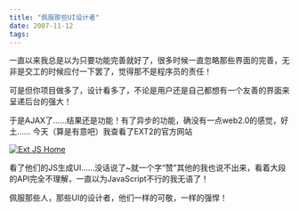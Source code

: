 ```yaml
---
title: "佩服那些UI设计者"
date: 2007-11-12
tags:
---
```


一直以来我总是以为只要功能完善就好了，很多时候一直忽略那些界面的完善，无非是交工的时候应付一下罢了，觉得那不是程序员的责任！

可是但你项目做多了，设计看多了，不论是用户还是自己都想有一个友善的界面来呈递后台的强大！

于是AJAX了……结果还是功能！有了异步的功能，确没有一点web2.0的感觉，好土……
今天（算是有意吧）我查看了EXT2的官方网站

<a href="http://www.extjs.com/"><img src="http://extjs.com/themes/ext/v2/extjs2.png" alt="Ext JS Home" /></a>

看了他们的JS生成UI……没话说了~就一个字“赞”其他的我也说不出来，看着大段的API完全不理解，一直以为JavaScript不行的我无语了！

佩服那些人，那些UI的设计者，他们一样的可敬，一样的强悍！
